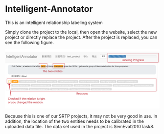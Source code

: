 # Intelligent-Annotator
This is an intelligent relationship labeling system

Simply clone the project to the local, then open the website, select the new project or directly replace the project.
After the project is replaced, you can see the following figure.

![image](static/image/annotator.png)

Because this is one of our SRTP projects, it may not be very good in use. In addition, the location of the two entities needs to be calibrated in the uploaded data file. The data set used in the project is SemEval2010Task8.



